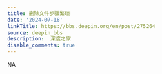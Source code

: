 ```yaml
---
title: 删除文件步骤繁琐
date: '2024-07-18'
linkTitle: https://bbs.deepin.org/en/post/275264
source: deepin_bbs
description:  深度之家 
disable_comments: true
---
```

NA
